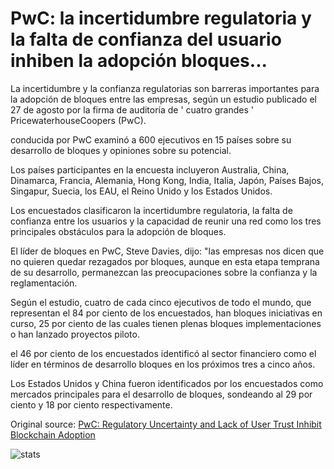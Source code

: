 # PwC: la incertidumbre regulatoria y la falta de confianza del usuario inhiben la adopción bloques...

La incertidumbre y la confianza regulatorias son barreras importantes para la adopción de bloques entre las empresas, según un estudio publicado el 27 de agosto por la firma de auditoría de ' cuatro grandes ' PricewaterhouseCoopers (PwC).

conducida por PwC examinó a 600 ejecutivos en 15 países sobre su desarrollo de bloques y opiniones sobre su potencial.

Los países participantes en la encuesta incluyeron Australia, China, Dinamarca, Francia, Alemania, Hong Kong, India, Italia, Japón, Países Bajos, Singapur, Suecia, los EAU, el Reino Unido y los Estados Unidos.

Los encuestados clasificaron la incertidumbre regulatoria, la falta de confianza entre los usuarios y la capacidad de reunir una red como los tres principales obstáculos para la adopción de bloques.

El líder de bloques en PwC, Steve Davies, dijo: "las empresas nos dicen que no quieren quedar rezagados por bloques, aunque en esta etapa temprana de su desarrollo, permanezcan las preocupaciones sobre la confianza y la reglamentación.

Según el estudio, cuatro de cada cinco ejecutivos de todo el mundo, que representan el 84 por ciento de los encuestados, han bloques iniciativas en curso, 25 por ciento de las cuales tienen plenas bloques implementaciones o han lanzado proyectos piloto.

el 46 por ciento de los encuestados identificó al sector financiero como el líder en términos de desarrollo bloques en los próximos tres a cinco años.

Los Estados Unidos y China fueron identificados por los encuestados como mercados principales para el desarrollo de bloques, sondeando al 29 por ciento y 18 por ciento respectivamente.

Original source: [PwC: Regulatory Uncertainty and Lack of User Trust Inhibit Blockchain Adoption](https://cointelegraph.com/news/pwc-regulatory-uncertainty-and-lack-of-user-trust-inhibit-blockchain-adoption)

![stats](https://c.statcounter.com/11760860/0/a89fa40b/1/ "stats")